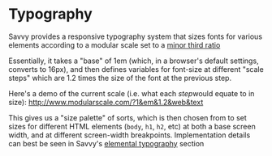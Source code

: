 Typography
==================================

Savvy provides a responsive typography system that sizes fonts for various elements according to a modular scale set to a [minor third ratio](https://en.wikipedia.org/wiki/Minor_third)


Essentially, it takes a "base" of 1em (which, in a browser's default settings, converts to 16px), and then defines variables for font-size at different "scale steps" which are 1.2 times the size of the font at the previous step.

Here's a demo of the current scale (i.e. what each ​_step_​ would equate to in size): http://www.modularscale.com/?1&em&1.2&web&text

This gives us a "size palette" of sorts, which is then chosen from to set sizes for different HTML elements (`body`, `h1`, `h2`, etc) at both a base screen width, and at different screen-width breakpoints. Implementation details can best be seen in Savvy's [elemental typography](/src/elements/typography) section
